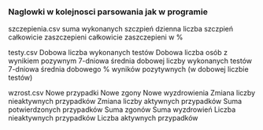 ### Naglowki w kolejnosci parsowania jak w programie
 
szczepienia.csv
suma wykonanych szczpień
dzienna liczba szczpień
całkowicie zaszczepieni
całkowicie zaszczepieni w %

testy.csv
Dobowa liczba wykonanych testów
Dobowa liczba osób z wynikiem pozywnym
7-dniowa średnia dobowej liczby wykonanych testów
7-dniowa średnia dobowego % wyników pozytywnych  (w dobowej liczbie testów)

wzrost.csv
Nowe przypadki
Nowe zgony
Nowe wyzdrowienia
Zmiana liczby nieaktywnych przypadków
Zmiana liczby aktywnych przypadków
Suma potwierdzonych przypadków
Suma zgonów
Suma wyzdrowień
Liczba nieaktywnych przypadków
Liczba aktywnych przypadków




